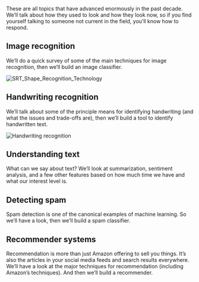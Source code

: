 These are all topics that have advanced enormously in the past decade.  We’ll talk about how they used to look and how they look now, so if you find yourself talking to someone not current in the field, you’ll know how to respond.

## Image recognition
We’ll do a quick survey of some of the main techniques for image recognition, then we’ll build an image classifier.

![SRT_Shape_Recognition_Technology](https://upload.wikimedia.org/wikipedia/commons/e/ed/SRT_Shape_Recognition_Technology.png)

## Handwriting recognition
We’ll talk about some of the principle means for identifying handwriting (and what the issues and trade-offs are), then we’ll build a tool to identify handwritten text.

![Handwriting recognition](http://rodrigob.github.io/are_we_there_yet/build/images/mnist.png?1363085077)

## Understanding text
What can we say about text?  We’ll look at summarization, sentiment analysis, and a few other features based on how much time we have and what our interest level is.

## Detecting spam
Spam detection is one of the canonical examples of machine learning.  So we’ll have a look, then we’ll build a spam classifier.

## Recommender systems
Recommendation is more than just Amazon offering to sell you things.  It’s also the articles in your social media feeds and search results everywhere.  We’ll have a look at the major techniques for recommendation (including Amazon’s techniques).  And then we’ll build a recommender.

